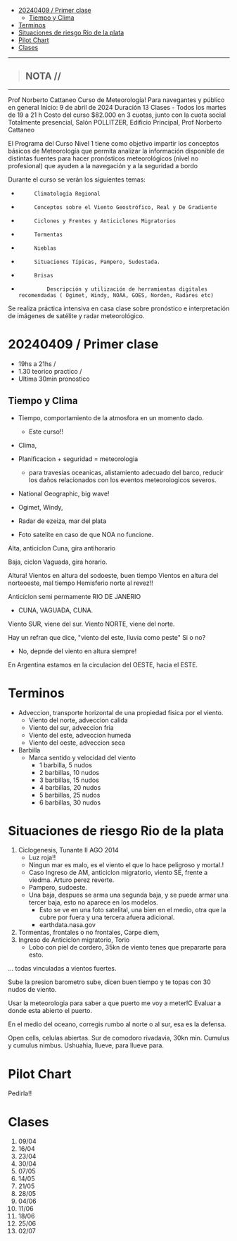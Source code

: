 - [20240409 / Primer clase](#20240409--primer-clase)
  - [Tiempo y Clima](#tiempo-y-clima)
- [Terminos](#terminos)
- [Situaciones de riesgo Rio de la plata](#situaciones-de-riesgo-rio-de-la-plata)
- [Pilot Chart](#pilot-chart)
- [Clases](#clases)


-----------------
> NOTA //  
> - 
--------------------

Prof Norberto Cattaneo
Curso de Meteorología!
Para navegantes y público en general
Inicio: 9 de abril de 2024
Duración 13 Clases - Todos los martes de 19 a 21 h
Costo del curso $82.000 en 3 cuotas, junto con la cuota social
Totalmente presencial, Salón POLLITZER, Edificio Principal, Prof Norberto Cattaneo

El Programa del Curso Nivel 1 tiene como objetivo impartir los conceptos básicos de Meteorología que permita analizar la información disponible de distintas fuentes para hacer pronósticos meteorológicos (nivel no profesional) que ayuden a la navegación y a la seguridad a bordo

Durante el curso se verán los siguientes temas:
-          Climatología Regional
-          Conceptos sobre el Viento Geostrófico, Real y De Gradiente
-          Ciclones y Frentes y Anticiclones Migratorios
-          Tormentas
-          Nieblas
-          Situaciones Típicas, Pampero, Sudestada.
-          Brisas
-              Descripción y utilización de herramientas digitales recomendadas ( Ogimet, Windy, NOAA, GOES, Norden, Radares etc)

Se realiza práctica intensiva en casa clase sobre pronóstico e interpretación de imágenes de satélite y radar meteorológico.

# 20240409 / Primer clase

- 19hs a 21hs / 
- 1.30 teorico practico / 
- Ultima 30min pronostico 

## Tiempo y Clima

-  Tiempo, comportamiento de la atmosfora en un momento dado. 
    -  Este curso!!
-  Clima, 
- Planificacion + seguridad = meteorologia
  - para travesias oceanicas, alistamiento adecuado del barco, reducir los daños relacionados con los eventos meteorologicos severos.

- National Geographic, big wave!

- Ogimet, Windy, 
- Radar de ezeiza, mar del plata
- Foto satelite en caso de que NOA no funcione.


Alta, anticiclon
  Cuna, gira antihorario

Baja, ciclon
  Vaguada, gira horario.

Altura!
  Vientos en altura del sodoeste, buen tiempo
  Vientos en altura del norteoeste, mal tiempo
  Hemisferio norte al revez!!


Anticiclon semi permamente RIO DE JANERIO
  - CUNA, VAGUADA, CUNA.

Viento SUR, viene del sur.
Viento NORTE, viene del norte.

Hay un refran que dice, "viento del este, lluvia como peste"
  Si o no?
  - No, depnde del viento en altura siempre!

En Argentina estamos en la circulacion del OESTE, hacia el ESTE.


# Terminos
  
- Adveccion, transporte horizontal de una propiedad fisica por el viento.
  - Viento del norte, adveccion calida
  - Viento del sur, adveccion fria
  - Viento del este, adveccion humeda
  - Viento del oeste, adveccion seca
- Barbilla
  - Marca sentido y velocidad del viento
    - 1 barbilla, 5 nudos
    - 2 barbillas, 10 nudos
    - 3 barbillas, 15 nudos
    - 4 barbillas, 20 nudos
    - 5 barbillas, 25 nudos
    - 6 barbillas, 30 nudos

# Situaciones de riesgo Rio de la plata

1. Ciclogenesis, Tunante II AGO 2014
   - Luz roja!!
   - Ningun mar es malo, es el viento el que lo hace peligroso y mortal.! 
   - Caso Ingreso de AM, anticiclon migratorio, viento SE, frente a viedma. Arturo perez reverte.
   - Pampero, sudoeste.
   - Una baja, despues se arma una segunda baja, y se puede armar una tercer baja, esto no aparece en los modelos. 
     - Esto se ve en una foto satelital, una bien en el medio, otra que la cubre por fuera y una tercera afuera adicional.
     - earthdata.nasa.gov
2. Tormentas, frontales o no frontales, Carpe diem, 
3. Ingreso de Anticiclon migratorio, Torio
   - Lobo con piel de cordero, 35kn de viento tenes que prepararte para esto.

... todas vinculadas a vientos fuertes.

Sube la presion barometro sube, dicen buen tiempo y te topas con 30 nudos de viento.

Usar la meteorologia para saber a que puerto me voy a meter!C
  Evaluar a donde esta abierto el puerto.

En el medio del oceano, corregis rumbo al norte o al sur, esa es la defensa.


Open cells, celulas abiertas. 
Sur de comodoro rivadavia, 30kn min.
Cumulus y cumulus nimbus.
Ushuahia, llueve, para llueve para.


# Pilot Chart

Pedirla!!


# Clases
1. 09/04
2. 16/04
3. 23/04
4. 30/04
5. 07/05
6. 14/05
7. 21/05
8. 28/05
9. 04/06
10. 11/06
11. 18/06
12. 25/06
13. 02/07